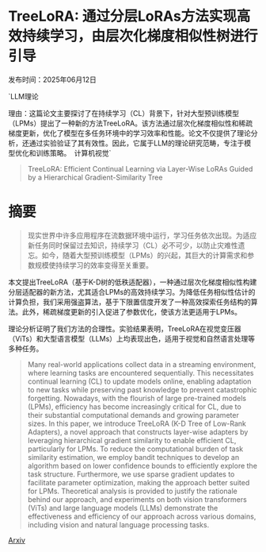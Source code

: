 # TreeLoRA: 通过分层LoRAs方法实现高效持续学习，由层次化梯度相似性树进行引导

发布时间：2025年06月12日

`LLM理论

理由：这篇论文主要探讨了在持续学习（CL）背景下，针对大型预训练模型（LPMs）提出了一种新的方法TreeLoRA。该方法通过层次化梯度相似性和稀疏梯度更新，优化了模型在多任务环境中的学习效率和性能。论文不仅提供了理论分析，还通过实验验证了其有效性。因此，它属于LLM的理论研究范畴，专注于模型优化和训练策略。` `计算机视觉`

> TreeLoRA: Efficient Continual Learning via Layer-Wise LoRAs Guided by a Hierarchical Gradient-Similarity Tree

# 摘要

> 现实世界中许多应用程序在流数据环境中运行，学习任务依次出现。为适应新任务同时保留过去知识，持续学习（CL）必不可少，以防止灾难性遗忘。如今，随着大型预训练模型（LPMs）的兴起，其巨大的计算需求和参数规模使持续学习的效率变得至关重要。

本文提出TreeLoRA（基于K-D树的低秩适配器），一种通过层次化梯度相似性构建分层适配器的新方法，尤其适合LPMs的高效持续学习。为降低任务相似性估计的计算负担，我们采用强盗算法，基于下限置信度开发了一种高效探索任务结构的算法。此外，稀疏梯度更新的引入促进了参数优化，使该方法更适用于LPMs。

理论分析证明了我们方法的合理性。实验结果表明，TreeLoRA在视觉变压器（ViTs）和大型语言模型（LLMs）上均表现出色，适用于视觉和自然语言处理等多种任务。
    

> Many real-world applications collect data in a streaming environment, where learning tasks are encountered sequentially. This necessitates continual learning (CL) to update models online, enabling adaptation to new tasks while preserving past knowledge to prevent catastrophic forgetting. Nowadays, with the flourish of large pre-trained models (LPMs), efficiency has become increasingly critical for CL, due to their substantial computational demands and growing parameter sizes. In this paper, we introduce TreeLoRA (K-D Tree of Low-Rank Adapters), a novel approach that constructs layer-wise adapters by leveraging hierarchical gradient similarity to enable efficient CL, particularly for LPMs. To reduce the computational burden of task similarity estimation, we employ bandit techniques to develop an algorithm based on lower confidence bounds to efficiently explore the task structure. Furthermore, we use sparse gradient updates to facilitate parameter optimization, making the approach better suited for LPMs. Theoretical analysis is provided to justify the rationale behind our approach, and experiments on both vision transformers (ViTs) and large language models (LLMs) demonstrate the effectiveness and efficiency of our approach across various domains, including vision and natural language processing tasks.

[Arxiv](https://arxiv.org/abs/2506.10355)
